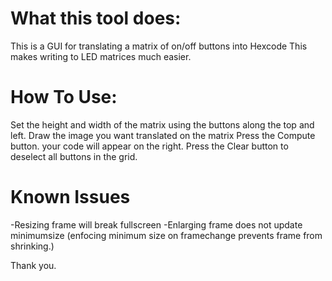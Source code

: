 # What this tool does:
This is a GUI for translating a matrix of on/off buttons into Hexcode
This makes writing to LED matrices much easier.

# How To Use:
Set the height and width of the matrix using the buttons along the top and left.
Draw the image you want translated on the matrix
Press the Compute button. your code will appear on the right.
Press the Clear button to deselect all buttons in the grid.

# Known Issues
-Resizing frame will break fullscreen
-Enlarging frame does not update minimumsize (enfocing minimum size on framechange prevents frame from shrinking.)

Thank you.